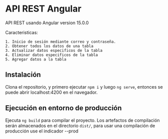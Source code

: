 # API REST Angular

API REST usando Angular version 15.0.0

Caracteristicas:

    1. Inicio de sesión mediante correo y contraseña.
    2. Obtener todos los datos de una tabla
    3. Actualizar datos especificos de la tabla
    4. Eliminar datos especificos de la tabla
    5. Agregar datos a la tabla

## Instalación

Clona el repositorio, y primero ejecutar `npm i` y luego `ng serve`, entonces se puede abrir localhost:4200 en el navegador.

## Ejecución en entorno de producción

Ejecuta `ng build` para compilar el proyecto. Los artefactos de compilación serán almacenados en el directorio `dist/`, para usar una compilación de producción use el indicador --prod



